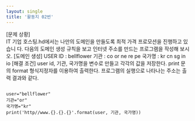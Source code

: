 ```yaml
---
layout: single
title: '활동지 02번'
---
```


[문제 상황]    
IT 기업 호스팅.hd에서는 나만의 도메인을 만들도록 최적 가격 프로모션을 진행하고 있습니 다. 다음의 도메인 생성 규칙을 보고 인터넷 주소를 만드는 프로그램을 작성해 보시오. 
[도메인 생성] 
USER ID : bellflower 
기관 : co  or  ne  re  pe 국가명 : kr cn sg in  io 
[해결 조건]
user id, 기관, 국가명을 변수로 만들고 각각의 값을 저장한다. 
print 문의 format 형식지정자를 이용하여 출력한다. 
프로그램의 실행으로 나타나는 주소는 출력 결과와 같다. 

~~~

user="bellflower"
기관="or"
국가명="kr"
print('http//www.{}.{}.{}'.format(user, 기관, 국가명))

~~~
